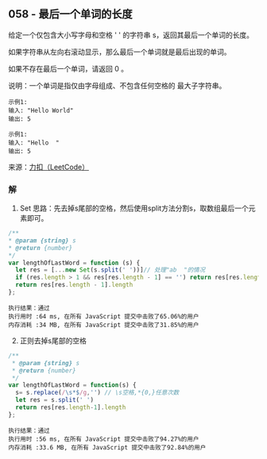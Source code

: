 ## 058 - 最后一个单词的长度
给定一个仅包含大小写字母和空格 ' ' 的字符串 s，返回其最后一个单词的长度。

如果字符串从左向右滚动显示，那么最后一个单词就是最后出现的单词。

如果不存在最后一个单词，请返回 0 。

说明：一个单词是指仅由字母组成、不包含任何空格的 最大子字符串。
 
```
示例1:
输入: "Hello World"
输出: 5
```
```
示例1:
输入: "Hello  "
输出: 5
```
来源：[力扣（LeetCode）](https://leetcode-cn.com/problems/length-of-last-word)

### 解
1. Set
思路：先去掉s尾部的空格，然后使用split方法分割s，取数组最后一个元素即可。 
```js
/**
* @param {string} s
* @return {number}
*/
var lengthOfLastWord = function (s) {
  let res = [...new Set(s.split(' '))]// 处理"ab  "的情况
  if (res.length > 1 && res[res.length - 1] == '') return res[res.length - 2].length
  return res[res.length - 1].length
};
```
```
执行结果：通过
执行用时 :64 ms, 在所有 JavaScript 提交中击败了65.06%的用户
内存消耗 :34 MB, 在所有 JavaScript 提交中击败了31.85%的用户
```

2. 正则去掉s尾部的空格
```js
/**
 * @param {string} s
 * @return {number}
 */
var lengthOfLastWord = function(s) {
  s= s.replace(/\s*$/g,'') // \s空格,*{0,}任意次数
  let res = s.split(' ')
  return res[res.length-1].length
};
```
```
执行结果：通过
执行用时 :56 ms, 在所有 JavaScript 提交中击败了94.27%的用户
内存消耗 :33.6 MB, 在所有 JavaScript 提交中击败了92.84%的用户
```